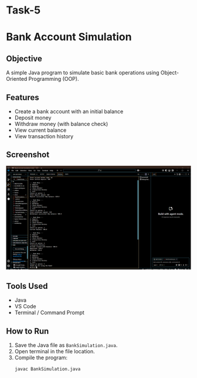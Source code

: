 # Task-5

# Bank Account Simulation

## Objective
A simple Java program to simulate basic bank operations using Object-Oriented Programming (OOP).

## Features
- Create a bank account with an initial balance
- Deposit money
- Withdraw money (with balance check)
- View current balance
- View transaction history
## Screenshot
![bank screenshot](https://github.com/Dharanikpdb-007/Task-5/blob/6d6d323a6751640cbb626349de1ad92c6462b79a/Screenshot%20(27).png)

## Tools Used
- Java
- VS Code
- Terminal / Command Prompt

## How to Run
1. Save the Java file as `BankSimulation.java`.
2. Open terminal in the file location.
3. Compile the program:
   ```bash
   javac BankSimulation.java
